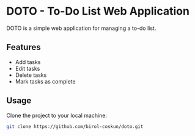 # DOTO - To-Do List Web Application

DOTO is a simple web application for managing a to-do list.

## Features

- Add tasks
- Edit tasks
- Delete tasks
- Mark tasks as complete

## Usage

Clone the project to your local machine:

```bash
git clone https://github.com/birol-coskun/doto.git
